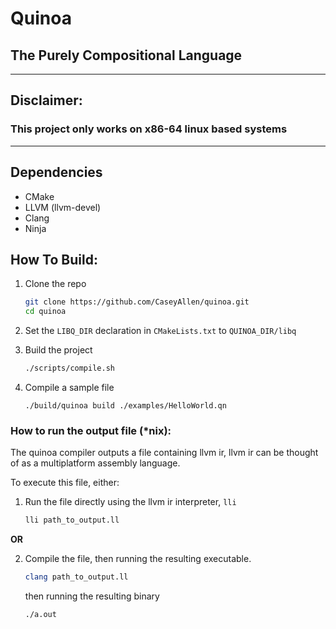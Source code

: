 # Quinoa

## The Purely Compositional Language

---

## Disclaimer:

### This project only works on x86-64 linux based systems
---

## Dependencies
- CMake
- LLVM (llvm-devel)
- Clang
- Ninja

## How To Build:

1. Clone the repo
    ```bash
    git clone https://github.com/CaseyAllen/quinoa.git
    cd quinoa
    ```
2. Set the `LIBQ_DIR` declaration in `CMakeLists.txt` to `QUINOA_DIR/libq`

3. Build the project
    ```bash
    ./scripts/compile.sh
    ```
4. Compile a sample file
    ```
    ./build/quinoa build ./examples/HelloWorld.qn
    ```

### How to run the output file (*nix):

The quinoa compiler outputs a file containing llvm ir, llvm ir can be thought of as a multiplatform assembly language.

To execute this file, either: 

1. Run the file directly using the llvm ir interpreter,  `lli`
    ```bash
    lli path_to_output.ll
    ```
**OR**

2. Compile the file, then running the resulting executable.
    ```bash
    clang path_to_output.ll
    ```
    then running the resulting binary
    ```bash
    ./a.out
    ```
